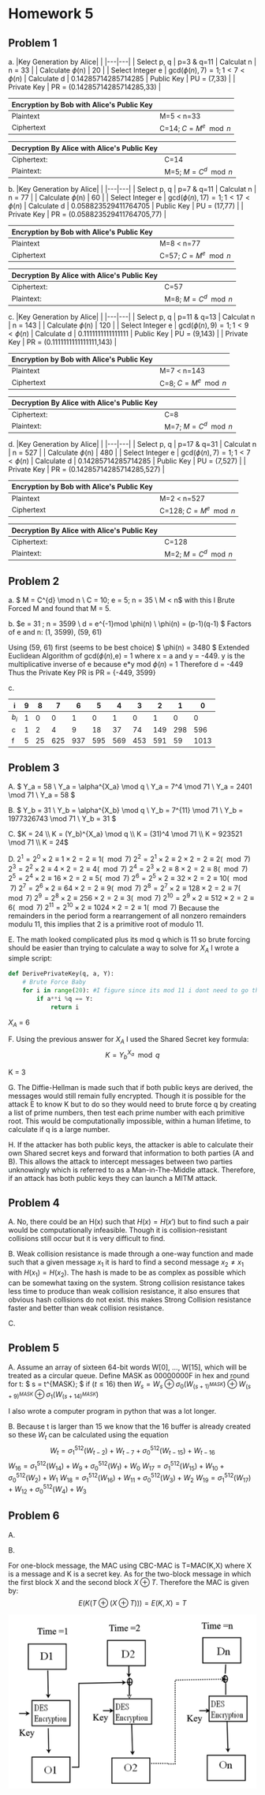 # Homework 5

## Problem 1

a. 
|Key Generation by Alice|    |
|---|---|
| Select p, q | p=3 & q=11
| Calculat n | n = 33 |
| Calculate $\phi$(n) | 20 |
| Select Integer e | gcd$(\phi(n), 7) = 1; 1<7<\phi(n)$
| Calculate d | 0.14285714285714285
| Public Key | PU = (7,33) |
| Private Key | PR = (0.14285714285714285,33) |

|Encryption by Bob with Alice's Public Key|    |
|---|---|
| Plaintext | M=5 < n=33 |
| Ciphertext | C=14; $C = M^e \mod n$ |

|Decryption By Alice with Alice's Public Key|    |
|---|---|
| Ciphertext: | C=14 |
| Plaintext: | M=5; $M = C^d \mod n$|
b.
|Key Generation by Alice|    |
|---|---|
| Select p, q | p=7 & q=11
| Calculat n | n = 77 |
| Calculate $\phi$(n) | 60 |
| Select Integer e | gcd$(\phi(n), 17) = 1; 1<17<\phi(n)$
| Calculate d | 0.058823529411764705
| Public Key | PU = (17,77) |
| Private Key | PR = (0.058823529411764705,77) |

|Encryption by Bob with Alice's Public Key|    |
|---|---|
| Plaintext | M=8 < n=77 |
| Ciphertext | C=57; $C = M^e \mod n$ |

|Decryption By Alice with Alice's Public Key|    |
|---|---|
| Ciphertext: | C=57 |
| Plaintext: | M=8; $M = C^d \mod n$|
c.
|Key Generation by Alice|    |
|---|---|
| Select p, q | p=11 & q=13
| Calculat n | n = 143 |
| Calculate $\phi$(n) | 120 |
| Select Integer e | gcd$(\phi(n), 9) = 1; 1<9<\phi(n)$
| Calculate d | 0.1111111111111111
| Public Key | PU = (9,143) |
| Private Key | PR = (0.1111111111111111,143) |

|Encryption by Bob with Alice's Public Key|    |
|---|---|
| Plaintext | M=7 < n=143 |
| Ciphertext | C=8; $C = M^e \mod n$ |

|Decryption By Alice with Alice's Public Key|    |
|---|---|
| Ciphertext: | C=8 |
| Plaintext: | M=7; $M = C^d \mod n$|
d.
|Key Generation by Alice|    |
|---|---|
| Select p, q | p=17 & q=31
| Calculat n | n = 527 |
| Calculate $\phi$(n) | 480 |
| Select Integer e | gcd$(\phi(n), 7) = 1; 1<7<\phi(n)$
| Calculate d | 0.14285714285714285
| Public Key | PU = (7,527) |
| Private Key | PR = (0.14285714285714285,527) |

|Encryption by Bob with Alice's Public Key|    |
|---|---|
| Plaintext | M=2 < n=527 |
| Ciphertext | C=128; $C = M^e \mod n$ |

|Decryption By Alice with Alice's Public Key|    |
|---|---|
| Ciphertext: | C=128 |
| Plaintext: | M=2; $M = C^d \mod n$|

## Problem 2

a.
$ M = C^{d} \mod n \\
C = 10; e = 5; n = 35 \\
M < n$
with this I Brute Forced M and found that M = 5.

b.
$e = 31 ; n = 3599 \\
d = e^{-1}mod \phi(n) \\
\phi(n) = (p-1)(q-1) 
$
Factors of e and n:
(1, 3599), (59, 61)

Using (59, 61) first (seems to be best choice)
$
\phi(n) = 3480 
$
Extended Euclidean Algorithm of gcd($\phi(n)$,e) = 1 where x = a and y = -449. 
y is the multiplicative inverse of e because e*y mod $\phi(n)$ = 1
Therefore d = -449
Thus the Private Key PR is
PR = {-449, 3599}

c. 

| i | 9 | 8 | 7 | 6 | 5 | 4 | 3 | 2 | 1 | 0 |
|---|----|---|---|---|---|---|---|---|---|---|
|$b_i$|1|0|0|1|0|1|0|1|0|0|
|c|1|2|4|9|18|37|74|149|298|596|
|f|5|25|625|937|595|569|453|591|59|1013|



## Problem 3

A. 
$
Y_a = 58 \\
Y_a = \alpha^{X_a} \mod q \\
Y_a = 7^4 \mod 71 \\
Y_a = 2401 \mod 71 \\
Y_a = 58
$

B. 
$
Y_b = 31 \\
Y_b = \alpha^{X_b} \mod q \\
Y_b = 7^{11} \mod 71 \\
Y_b = 1977326743 \mod 71 \\
Y_b = 31
$

C.
$K = 24  \\
K = (Y_b)^{X_a} \mod q \\
K = (31)^4 \mod 71 \\
K = 923521 \mod 71 \\
K = 24$

D. 
$2^{1} = 2^{0} \times 2 \equiv 1 \times 2 = 2 \equiv 1 (\mod 7)$
$2^{2} = 2^{1} \times 2 \equiv 2 \times 2 = 2 \equiv 2 (\mod 7)$
$2^{3} = 2^{2} \times 2 \equiv 4 \times 2 = 2 \equiv 4 (\mod 7)$
$2^{4} = 2^{3} \times 2 \equiv 8 \times 2 = 2 \equiv 8 (\mod 7)$
$2^{5} = 2^{4} \times 2 \equiv 16 \times 2 = 2 \equiv 5 (\mod 7)$
$2^{6} = 2^{5} \times 2 \equiv 32 \times 2 = 2 \equiv 10 (\mod 7)$
$2^{7} = 2^{6} \times 2 \equiv 64 \times 2 = 2 \equiv 9 (\mod 7)$
$2^{8} = 2^{7} \times 2 \equiv 128 \times 2 = 2 \equiv 7 (\mod 7)$
$2^{9} = 2^{8} \times 2 \equiv 256 \times 2 = 2 \equiv 3 (\mod 7)$
$2^{10} = 2^{9} \times 2 \equiv 512 \times 2 = 2 \equiv 6 (\mod 7)$
$2^{11} = 2^{10} \times 2 \equiv 1024 \times 2 = 2 \equiv 1 (\mod 7)$
Because the remainders in the period form a rearrangement of all nonzero remainders modulu 11, this implies that 2 is a primitive root of modulo 11.

E. 
The math looked complicated plus its mod q which is 11 so brute forcing should be easier than trying to calculate a way to solve for $X_A$ I wrote a simple script:
```py
def DerivePrivateKey(q, a, Y):
    # Brute Force Baby
    for i in range(20): #I figure since its mod 11 i dont need to go that high.
        if a**i %q == Y:
            return i
```
$X_A$ = 6

F.
Using the previous answer for $X_A$ I used the Shared Secret key formula:
$$ K  = Y_b^{X_a} \mod q $$

K = 3 

G.
The Diffie-Hellman is made such that if both public keys are derived, the messages would still remain fully encrypted. Though it is possible for the attack E to know K but to do so they would need to brute force q by creating a list of prime numbers, then test each prime number with each primitive root. This would be computationally impossible, within a human lifetime, to calculate if q is a large number.

H.
If the attacker has both public keys, the attacker is able to calculate their own Shared secret keys and forward that information to both parties (A and B). This allows the attack to intercept messages between two parties unknowingly which is referred to as a Man-in-The-Middle attack. Therefore, if an attack has both public keys they can launch a MITM attack.
## Problem 4

A. 
No, there could be an H(x) such that $H(x) = H(x')$ but to find such a pair would be computationally infeasible. Though it is collision-resistant collisions still occur but it is very difficult to find.

B.
Weak collision resistance is made through a one-way function and made such that  a given message $x_1$ it is hard to find a second message $x_2 \neq x_1$ with $H(x_1) = H(x_2)$. The hash is made to be as complex as possible which can be somewhat taxing on the system. Strong collision resistance takes less time to produce than weak collision resistance, it also ensures that obvious hash collisions do not exist. this makes Strong Collision resistance faster and better than weak collision resistance.

C.

## Problem 5

A.
Assume an array of sixteen 64-bit words W[0], ..., W[15], which will be treated as a circular queue. Define MASK as 00000000F in hex and round for t:
$
s = t^{MASK};
$
if $(t\leq 16)$ then
$W_s = W_s \oplus \sigma_0(W_{(s+1)^{MASK}}) \oplus W_{(s+9)^{MASK}}\oplus \sigma_1(W_{(s+14)^{MASK}})$

I also wrote a computer program in python that was a lot longer. 

B.
Because t is larger than 15 we know that the 16 buffer is already created so these $W_t$ can be calculated using the equation 
$$W_{t} = \sigma_1^{512}(W_{t-2})+W_{t-7}+ \sigma_0^{512}(W_{t-15}) + W_{t-16}$$
$W_{16} = \sigma_1^{512}(W_{14})+W_{9}+ \sigma_0^{512}(W_{1}) + W_{0}$
$W_{17} = \sigma_1^{512}(W_{15})+W_{10}+ \sigma_0^{512}(W_{2}) + W_{1}$
$W_{18} = \sigma_1^{512}(W_{16})+W_{11}+ \sigma_0^{512}(W_{3}) + W_{2}$
$W_{19} = \sigma_1^{512}(W_{17})+W_{12}+ \sigma_0^{512}(W_{4}) + W_{3}$

## Problem 6

A. 


B.

For one-block message, the MAC using CBC-MAC is T=MAC(K,X) where X is a message and K is a secret key. 
As for the two-block message in which the first block X and the second block $X \oplus T$. Therefore the MAC is given by: $$E(K(T\oplus(X\oplus T))) = E(K,X) = T$$

![Problem6b](Problem6b.png)